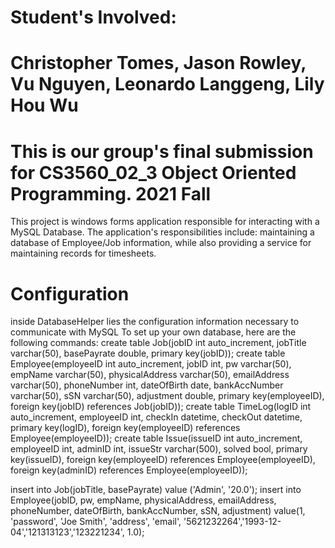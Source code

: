 # Student's Involved:
# Christopher Tomes, Jason Rowley, Vu Nguyen, Leonardo Langgeng, Lily Hou Wu
# This is our group's final submission for CS3560_02_3 Object Oriented Programming. 2021 Fall

This project is windows forms application responsible for interacting with a MySQL Database. 
The application's responsibilities include: maintaining a database of Employee/Job information, while also providing a service for maintaining records for timesheets.

# Configuration
inside DatabaseHelper lies the configuration information necessary to communicate with MySQL
To set up your own database, here are the following commands:
create table Job(jobID int auto_increment, jobTitle varchar(50), basePayrate double, primary key(jobID));
create table Employee(employeeID int auto_increment, jobID int, pw varchar(50), empName varchar(50), physicalAddress varchar(50), emailAddress varchar(50), phoneNumber int, dateOfBirth date, bankAccNumber varchar(50), sSN varchar(50), adjustment double, primary key(employeeID), foreign key(jobID) references Job(jobID));
create table TimeLog(logID int auto_increment, employeeID int, checkIn datetime, checkOut datetime, primary key(logID), foreign key(employeeID) references Employee(employeeID));
create table Issue(issueID int auto_increment, employeeID int, adminID int, issueStr varchar(500), solved bool, primary key(issueID), foreign key(employeeID) references Employee(employeeID), foreign key(adminID) references Employee(employeeID));

insert into Job(jobTitle, basePayrate) value ('Admin', '20.0');
insert into Employee(jobID, pw, empName, physicalAddress, emailAddress, phoneNumber, dateOfBirth, bankAccNumber, sSN, adjustment) value(1, 'password', 'Joe Smith', 'address', 'email', '5621232264','1993-12-04','121313123','123221234', 1.0);

